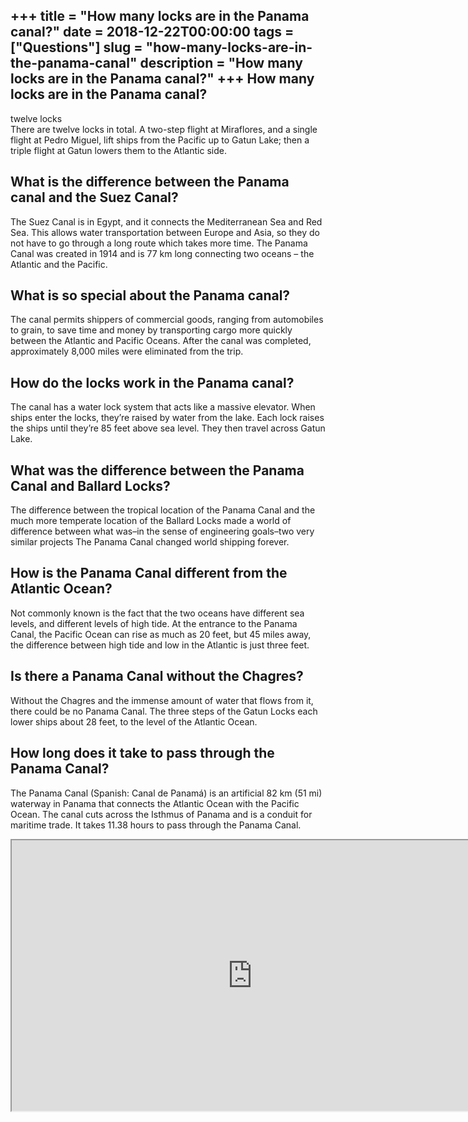 +++
title = "How many locks are in the Panama canal?"
date = 2018-12-22T00:00:00
tags = ["Questions"]
slug = "how-many-locks-are-in-the-panama-canal"
description = "How many locks are in the Panama canal?"
+++
How many locks are in the Panama canal?
---------------------------------------

twelve locks  
There are twelve locks in total. A two-step flight at Miraflores, and a single flight at Pedro Miguel, lift ships from the Pacific up to Gatun Lake; then a triple flight at Gatun lowers them to the Atlantic side.

What is the difference between the Panama canal and the Suez Canal?
-------------------------------------------------------------------

The Suez Canal is in Egypt, and it connects the Mediterranean Sea and Red Sea. This allows water transportation between Europe and Asia, so they do not have to go through a long route which takes more time. The Panama Canal was created in 1914 and is 77 km long connecting two oceans – the Atlantic and the Pacific.

What is so special about the Panama canal?
------------------------------------------

The canal permits shippers of commercial goods, ranging from automobiles to grain, to save time and money by transporting cargo more quickly between the Atlantic and Pacific Oceans. After the canal was completed, approximately 8,000 miles were eliminated from the trip.

How do the locks work in the Panama canal?
------------------------------------------

The canal has a water lock system that acts like a massive elevator. When ships enter the locks, they’re raised by water from the lake. Each lock raises the ships until they’re 85 feet above sea level. They then travel across Gatun Lake.

What was the difference between the Panama Canal and Ballard Locks?
-------------------------------------------------------------------

The difference between the tropical location of the Panama Canal and the much more temperate location of the Ballard Locks made a world of difference between what was–in the sense of engineering goals–two very similar projects The Panama Canal changed world shipping forever.

How is the Panama Canal different from the Atlantic Ocean?
----------------------------------------------------------

Not commonly known is the fact that the two oceans have different sea levels, and different levels of high tide. At the entrance to the Panama Canal, the Pacific Ocean can rise as much as 20 feet, but 45 miles away, the difference between high tide and low in the Atlantic is just three feet.

Is there a Panama Canal without the Chagres?
--------------------------------------------

Without the Chagres and the immense amount of water that flows from it, there could be no Panama Canal. The three steps of the Gatun Locks each lower ships about 28 feet, to the level of the Atlantic Ocean.

How long does it take to pass through the Panama Canal?
-------------------------------------------------------

The Panama Canal (Spanish: Canal de Panamá) is an artificial 82 km (51 mi) waterway in Panama that connects the Atlantic Ocean with the Pacific Ocean. The canal cuts across the Isthmus of Panama and is a conduit for maritime trade. It takes 11.38 hours to pass through the Panama Canal.

<iframe allow="accelerometer; autoplay; clipboard-write; encrypted-media; gyroscope; picture-in-picture" allowfullscreen="" class="__youtube_prefs__  epyt-is-override  no-lazyload" data-no-lazy="1" data-origheight="433" data-origwidth="770" data-skipgform_ajax_framebjll="" height="433" id="_ytid_89273" loading="lazy" src="https://www.youtube.com/embed/WR_hCMR2Xvc?enablejsapi=1&autoplay=0&cc_load_policy=0&cc_lang_pref=&iv_load_policy=1&loop=0&modestbranding=0&rel=1&fs=1&playsinline=0&autohide=2&theme=dark&color=red&controls=1&" title="YouTube player" width="770"></iframe>